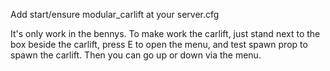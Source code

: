 Add start/ensure modular_carlift at your server.cfg

It's only work in the bennys. To make work the carlift, just stand next to the box beside the carlift, press E to open the menu, and test spawn prop
to spawn the carlift. Then you can go up or down via the menu.
